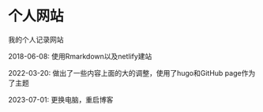 # 个人网站
我的个人记录网站

2018-06-08: 使用Rmarkdown以及netlify建站

2022-03-20: 做出了一些内容上面的大的调整，使用了hugo和GitHub page作为了主题

2023-07-01: 更换电脑，重启博客





